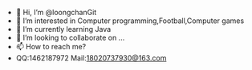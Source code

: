 - 👋 Hi, I’m @loongchanGit
- 👀 I’m interested in Computer programming,Football,Computer games
- 🌱 I’m currently learning Java
- 💞️ I’m looking to collaborate on ...
- 📫 How to reach me?
- QQ:1462187972 Mail:18020737930@163.com

<!---
As an undergraduate student,
I will upload each learning project to GitHub.
Welcome to exchange and study. 
If you think the project is good and helpful to you, please point a star on the project
--->
